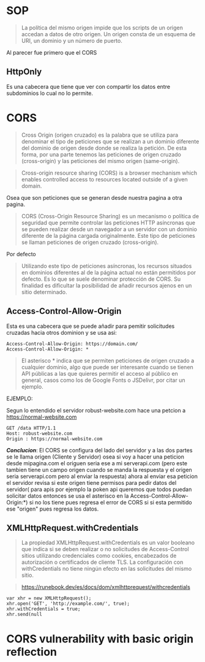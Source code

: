 # SOP 

> La política del mismo origen impide que los scripts de un origen accedan a datos de otro origen. Un origen consta de un esquema de URI, un dominio y un número de puerto.

Al parecer fue primero que el CORS

## HttpOnly

Es una cabecera que tiene que ver con compartir los datos entre subdominios lo cual no lo permite.

# CORS

> Cross Origin (origen cruzado) es la palabra que se utiliza para denominar
el tipo de peticiones que se realizan a un dominio diferente del dominio de origen desde donde se realiza la petición. De esta forma, por una parte tenemos las peticiones de origen cruzado (cross-origin) y las peticiones del mismo origen (same-origin).

> Cross-origin resource sharing (CORS) is a browser mechanism which enables controlled access to resources located outside of a given domain.

Osea que son peticiones que se generan desde nuestra pagina a otra pagina.

> CORS (Cross-Origin Resource Sharing) es un mecanismo o política de seguridad que permite controlar las peticiones HTTP asíncronas que se pueden realizar desde un navegador a un servidor con un dominio diferente de la página cargada originalmente. 
Este tipo de peticiones se llaman peticiones de origen cruzado (cross-origin).

Por defecto 

> Utilizando este tipo de peticiones asíncronas, los recursos situados en dominios diferentes al de la página actual no están permitidos por defecto.
Es lo que se suele denominar protección de CORS. Su finalidad es dificultar la posibilidad de añadir recursos ajenos en un sitio determinado.

## Access-Control-Allow-Origin

Esta es una cabecera que se puede añadir para pemitir solicitudes cruzadas hacia otros dominion y se usa asi:

```
Access-Control-Allow-Origin: https://domain.com/
Access-Control-Allow-Origin: *

```


> El asterisco * indica que se permiten peticiones de origen cruzado a cualquier dominio, algo que puede ser interesante cuando se tienen API públicas a las que quieres permitir el acceso al público en general, 
casos como los de Google Fonts o JSDelivr, por citar un ejemplo.

EJEMPLO:

Segun lo entendido el servidor robust-website.com hace una petcion a https://normal-website.com

```
GET /data HTTP/1.1
Host: robust-website.com
Origin : https://normal-website.com

```

***Conclucion***: El CORS se configura del lado del servidor y a las dos partes se le llama origen (Cliente y Servidor) osea si voy a hacer una peticion desde mipagina.com el origuen seria ese
a mi serverapi.com (pero este tambien tiene un campo origen cuando se manda la respuesta y el origen seria serverapi.com pero al enviar la respuesta) ahora al enviar esa peticion el servidor
revisa si este origen tiene permisos para pedir datos del servidor( para apis por ejemplo la poken api queremos que todos puedan solicitar datos entonces se usa el asterisco
en la Access-Control-Allow-Origin:*) si no los tiene pues regresa el error de CORS si si esta permitido ese "origen" pues regresa los datos.

## XMLHttpRequest.withCredentials

> La propiedad XMLHttpRequest.withCredentials es un valor booleano que indica si se deben realizar o no solicitudes de Access-Control sitios utilizando credenciales como cookies, encabezados de autorización o certificados de cliente TLS. La configuración con withCredentials no tiene ningún efecto en las solicitudes del mismo sitio.

> https://runebook.dev/es/docs/dom/xmlhttprequest/withcredentials

```
var xhr = new XMLHttpRequest();
xhr.open('GET', 'http://example.com/', true);
xhr.withCredentials = true;
xhr.send(null

```

# CORS vulnerability with basic origin reflection





